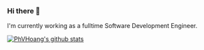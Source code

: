 ### Hi there 👋

I'm currently working as a fulltime Software Development Engineer.

[![PhVHoang's github stats](https://github-readme-stats.vercel.app/api?username=PhVHoang&show_icons=true)](https://github.com/anuraghazra/github-readme-stats)


